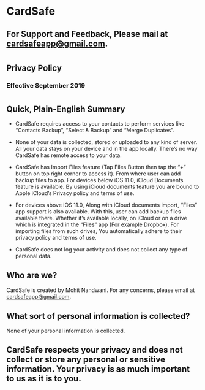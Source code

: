 # CardSafe
## For Support and Feedback, Please mail at [cardsafeapp@gmail.com](mailto:cardsafeapp@gmail.com).
#
## Privacy Policy
### Effective September 2019
#
## Quick, Plain-English Summary
* CardSafe requires access to your contacts to perform services like “Contacts Backup”, “Select & Backup” and “Merge Duplicates”.

* None of your data is collected, stored or uploaded to any kind of server. All your data stays on your device and in the app locally. There’s no way CardSafe has remote access to your data.

* CardSafe has Import Files feature (Tap Files Button then tap the “+” button on top right corner to access it). From where user can add backup files to app. For devices below iOS 11.0, iCloud Documents feature is available. By using iCloud documents feature you are bound to Apple iCloud’s Privacy policy and terms of use. 

* For devices above iOS 11.0, Along with iCloud documents import, “Files” app support is also available. With this, user can add backup files available there. Whether it’s available locally, on iCloud or on a drive which is integrated in the “Files” app (For example Dropbox). For importing files from such drives, You automatically adhere to their privacy policy and terms of use.

* CardSafe does not log your activity and does not collect any type of personal data.

## Who are we?
CardSafe is created by Mohit Nandwani. For any concerns, please email at [cardsafeapp@gmail.com](mailto:cardsafeapp@gmail.com).

## What sort of personal information is collected?
None of your personal information is collected.

## CardSafe respects your privacy and does not collect or store any personal or sensitive information. Your privacy is as much important to us as it is to you.
